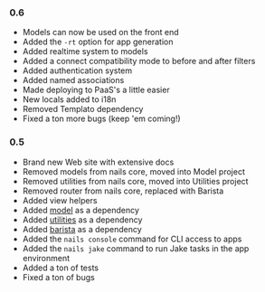 ### 0.6
+ Models can now be used on the front end
+ Added the `-rt` option for app generation
+ Added realtime system to models
+ Added a connect compatibility mode to before and after filters
+ Added authentication system
+ Added named associations
+ Made deploying to PaaS's a little easier
+ New locals added to i18n
+ Removed Templato dependency
+ Fixed a ton more bugs (keep 'em coming!)

### 0.5
+ Brand new Web site with extensive docs
+ Removed models from nails core, moved into Model project
+ Removed utilities from nails core, moved into Utilities project
+ Removed router from nails core, replaced with Barista
+ Added view helpers
+ Added [model](https://github.com/mde/model) as a dependency
+ Added [utilities](https://github.com/mde/utilities) as a dependency
+ Added [barista](https://github.com/kieran/barista) as a dependency
+ Added the `nails console` command for CLI access to apps
+ Added the `nails jake` command to run Jake tasks in the app environment
+ Added a ton of tests
+ Fixed a ton of bugs

